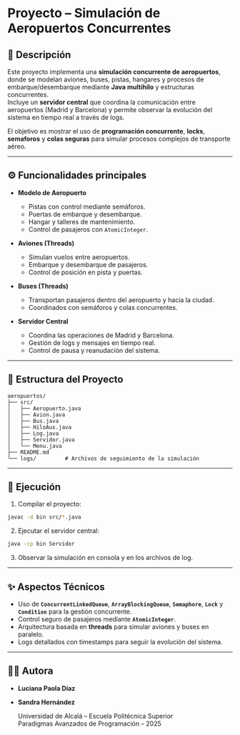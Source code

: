 # Proyecto – Simulación de Aeropuertos Concurrentes

## 📌 Descripción

Este proyecto implementa una **simulación concurrente de aeropuertos**, donde se modelan aviones, buses, pistas, hangares y procesos de embarque/desembarque mediante **Java multihilo** y estructuras concurrentes.  
Incluye un **servidor central** que coordina la comunicación entre aeropuertos (Madrid y Barcelona) y permite observar la evolución del sistema en tiempo real a través de logs.

El objetivo es mostrar el uso de **programación concurrente**, **locks**, **semaforos** y **colas seguras** para simular procesos complejos de transporte aéreo.

---

## ⚙️ Funcionalidades principales

- **Modelo de Aeropuerto**  
  - Pistas con control mediante semáforos.  
  - Puertas de embarque y desembarque.  
  - Hangar y talleres de mantenimiento.  
  - Control de pasajeros con `AtomicInteger`.  

- **Aviones (Threads)**  
  - Simulan vuelos entre aeropuertos.  
  - Embarque y desembarque de pasajeros.  
  - Control de posición en pista y puertas.  

- **Buses (Threads)**  
  - Transportan pasajeros dentro del aeropuerto y hacia la ciudad.  
  - Coordinados con semáforos y colas concurrentes.  

- **Servidor Central**  
  - Coordina las operaciones de Madrid y Barcelona.  
  - Gestión de logs y mensajes en tiempo real.  
  - Control de pausa y reanudación del sistema.  

---

## 📂 Estructura del Proyecto

```
aeropuertos/
├── src/
│   ├── Aeropuerto.java
│   ├── Avion.java
│   ├── Bus.java
│   ├── HiloAux.java
│   ├── Log.java
│   ├── Servidor.java
│   └── Menu.java
├── README.md
└── logs/         # Archivos de seguimiento de la simulación
```

---

## 🚀 Ejecución

1. Compilar el proyecto:
```bash
javac -d bin src/*.java
```

2. Ejecutar el servidor central:
```bash
java -cp bin Servidor
```

3. Observar la simulación en consola y en los archivos de log.

---

## ✨ Aspectos Técnicos

- Uso de **`ConcurrentLinkedQueue`**, **`ArrayBlockingQueue`**, **`Semaphore`**, **`Lock`** y **`Condition`** para la gestión concurrente.  
- Control seguro de pasajeros mediante **`AtomicInteger`**.  
- Arquitectura basada en **threads** para simular aviones y buses en paralelo.  
- Logs detallados con timestamps para seguir la evolución del sistema.  

---

## 👩‍💻 Autora

- **Luciana Paola Díaz**
- **Sandra Hernández**
  
  Universidad de Alcalá – Escuela Politécnica Superior  
  Paradigmas Avanzados de Programación – 2025  
